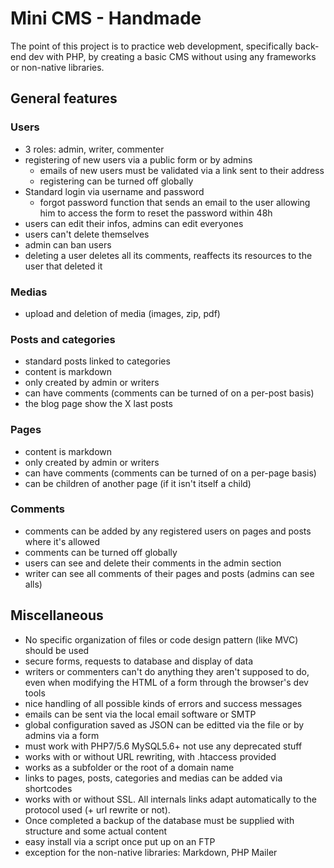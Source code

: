 # Mini CMS - Handmade

The point of this project is to practice web development, specifically back-end dev with PHP, by creating a basic CMS without using any frameworks or non-native libraries.

## General features

### Users

- 3 roles: admin, writer, commenter
- registering of new users via a public form or by admins
  - emails of new users must be validated via a link sent to their address
  - registering can be turned off globally
- Standard login via username and password
  - forgot password function that sends an email to the user allowing him to access the form to reset the password within 48h
- users can edit their infos, admins can edit everyones
- users can't delete themselves
- admin can ban users
- deleting a user deletes all its comments, reaffects its resources to the user that deleted it

### Medias

- upload and deletion of media (images, zip, pdf)

### Posts and categories

- standard posts linked to categories
- content is markdown
- only created by admin or writers
- can have comments (comments can be turned of on a per-post basis)
- the blog page show the X last posts

### Pages

- content is markdown
- only created by admin or writers
- can have comments (comments can be turned of on a per-page basis)
- can be children of another page (if it isn't itself a child)

### Comments

- comments can be added by any registered users on pages and posts where it's allowed
- comments can be turned off globally
- users can see and delete their comments in the admin section
- writer can see all comments of their pages and posts (admins can see alls)

## Miscellaneous

- No specific organization of files or code design pattern (like MVC) should be used
- secure forms, requests to database and display of data
- writers or commenters can't do anything they aren't supposed to do, even when modifying the HTML of a form through the browser's dev tools
- nice handling of all possible kinds of errors and success messages
- emails can be sent via the local email software or SMTP
- global configuration saved as JSON can be editted via the file or by admins via a form
- must work with PHP7/5.6 MySQL5.6+ not use any deprecated stuff
- works with or without URL rewriting, with .htaccess provided
- works as a subfolder or the root of a domain name
- links to pages, posts, categories and medias can be added via shortcodes
- works with or without SSL. All internals links adapt automatically to the protocol used (+ url rewrite or not).
- Once completed a backup of the database must be supplied with structure and some actual content
- easy install via a script once put up on an FTP
- exception for the non-native libraries: Markdown, PHP Mailer
